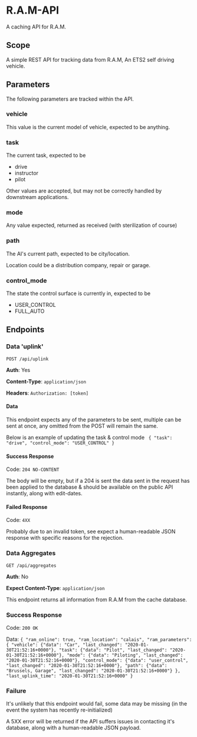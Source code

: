 # R.A.M-API
A caching API for R.A.M.

## Scope

A simple REST API for tracking data from R.A.M, An ETS2 self driving vehicle.

## Parameters

The following parameters are tracked within the API.

### vehicle

This value is the current model of vehicle, expected to be anything.

### task

The current task, expected to be 

- drive
- instructor
- pilot

Other values are accepted, but may not be correctly handled by downstream applications.

### mode

Any value expected, returned as received (with sterilization of course)

### path

The AI's current path, expected to be city/location.

Location could be a distribution company, repair or garage.

### control_mode

The state the control surface is currently in, expected to be 

- USER_CONTROL
- FULL_AUTO

## Endpoints

### Data 'uplink'

`POST /api/uplink`

**Auth**: Yes

**Content-Type**: `application/json`

**Headers**: `Authorization: [token]`

#### Data

This endpoint expects any of the parameters to be sent, multiple can be sent at once, any omitted from the POST
will remain the same. 

Below is an example of updating the task & control mode
` 
{
    "task": "drive",
    "control_mode": "USER_CONTROL"
}
`

#### Success Response

Code: `204 NO-CONTENT`

The body will be empty, but if a 204 is sent the data sent in the request has been applied to the database & should be 
available on the public API instantly, along with edit-dates.

#### Failed Response

Code: `4XX`

Probably due to an invalid token, see expect a human-readable JSON response with specific reasons for the rejection.

### Data Aggregates

`GET /api/aggregates`

**Auth**: No

**Expect Content-Type**: `application/json`

This endpoint returns all information from R.A.M from the cache database.

### Success Response

Code: `200 OK`

Data:
`
{
    "ram_online": true,
    "ram_location": "calais",
    "ram_parameters": {
        "vehicle": {"data": "Car", "last_changed": "2020-01-30T21:52:16+0000"},
        "task": {"data": "Pilot", "last_changed": "2020-01-30T21:52:16+0000"},
        "mode": {"data": "Piloting", "last_changed": "2020-01-30T21:52:16+0000"},
        "control_mode": {"data": "user_control", "last_changed": "2020-01-30T21:52:16+0000"},
        "path": {"data": "Brussels, Garage", "last_changed": "2020-01-30T21:52:16+0000"}
    },
    "last_uplink_time": "2020-01-30T21:52:16+0000"
}
`

### Failure

It's unlikely that this endpoint would fail, some data may be missing (in the event the system has recently re-initialized)

A 5XX error will be returned if the API suffers issues in contacting it's database, along with a human-readable JSON payload.